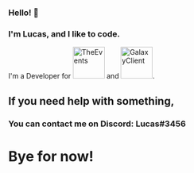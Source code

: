 ### Hello! 👋
### I'm Lucas, and I like to code.
I'm a Developer for <a href="https://discord.theevents.net"><img src="https://cdn.theevents.net/images/site-icon.png" alt="TheEvents" height="64" width="64"></a> and <a href="https://github.com/GalaxyClient"><img src="https://avatars1.githubusercontent.com/u/67791604" alt="GalaxyClient" height="64" width="64"></a>.

## If you need help with something,
### You can contact me on Discord: Lucas#3456

# Bye for now!
